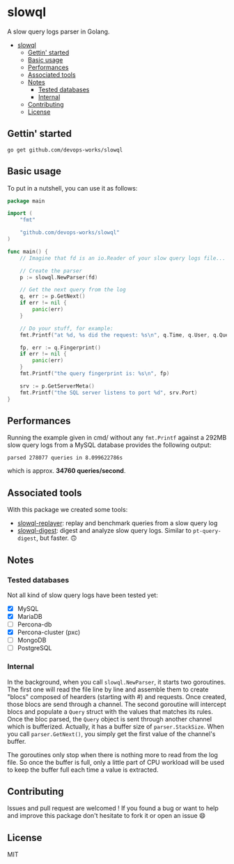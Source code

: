 # slowql

A slow query logs parser in Golang.

- [slowql](#slowql)
  - [Gettin' started](#gettin-started)
  - [Basic usage](#basic-usage)
  - [Performances](#performances)
  - [Associated tools](#associated-tools)
  - [Notes](#notes)
    - [Tested databases](#tested-databases)
    - [Internal](#internal)
  - [Contributing](#contributing)
  - [License](#license)

## Gettin' started

```
go get github.com/devops-works/slowql
```

## Basic usage

To put in a nutshell, you can use it as follows:

```go
package main

import (
    "fmt"

    "github.com/devops-works/slowql"
)

func main() {
    // Imagine that fd is an io.Reader of your slow query logs file...

    // Create the parser
    p := slowql.NewParser(fd)

    // Get the next query from the log
    q, err := p.GetNext()
	if err != nil {
		panic(err)
	}

    // Do your stuff, for example:
    fmt.Printf("at %d, %s did the request: %s\n", q.Time, q.User, q.Query)

    fp, err := q.Fingerprint()
    if err != nil {
        panic(err)
    }
    fmt.Printf("the query fingerprint is: %s\n", fp)

    srv := p.GetServerMeta()
    fmt.Printf("the SQL server listens to port %d", srv.Port)
}
```

## Performances

Running the example given in cmd/ without any `fmt.Printf` against a 292MB slow query logs from a MySQL database provides the following output:

```
parsed 278077 queries in 8.099622786s
```

which is approx. **34760 queries/second**.

## Associated tools

With this package we created some tools:

* [slowql-replayer](https://github.com/devops-works/slowql/tree/develop/cmd/slowql-replayer): replay and benchmark queries from a slow query log
* [slowql-digest](https://github.com/devops-works/slowql/tree/develop/cmd/slowql-digest): digest and analyze slow query logs. Similar to `pt-query-digest`, but faster. :upside_down_face:

## Notes

### Tested databases

Not all kind of slow query logs have been tested yet:

- [X] MySQL
- [X] MariaDB
- [ ] Percona-db
- [X] Percona-cluster (pxc)
- [ ] MongoDB
- [ ] PostgreSQL

### Internal

In the background, when you call `slowql.NewParser`, it starts two goroutines. The first one will read the file line by line and assemble them to create "blocs" composed of hearders (starting with #) and requests. Once created, those blocs are send through a channel.
The second goroutine will intercept blocs and populate a `Query` struct with the values that matches its rules. Once the bloc parsed, the `Query` object is sent through another channel which is bufferized. Actually, it has a buffer size of `parser.StackSize`. When you call `parser.GetNext()`, you simply get the first value of the channel's buffer.

The goroutines only stop when there is nothing more to read from the log file. So once the buffer is full, only a little part of CPU workload will be used to keep the buffer full each time a value is extracted.

## Contributing

Issues and pull request are welcomed ! If you found a bug or want to help and improve this package don't hesitate to fork it or open an issue :smile:

## License

MIT